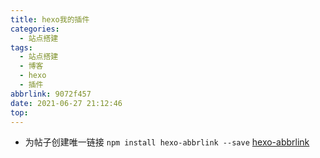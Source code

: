```yaml
---
title: hexo我的插件
categories:
  - 站点搭建
tags:
  - 站点搭建
  - 博客
  - hexo
  - 插件
abbrlink: 9072f457
date: 2021-06-27 21:12:46
top:
---
```


* 为帖子创建唯一链接
``` npm install hexo-abbrlink --save ```
[hexo-abbrlink](https://github.com/rozbo/hexo-abbrlink)


